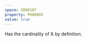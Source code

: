 ```yaml
---
space: S000107
property: P000065
value: true
---
```


Has the cardinality of $\mathbb R$ by definition.
